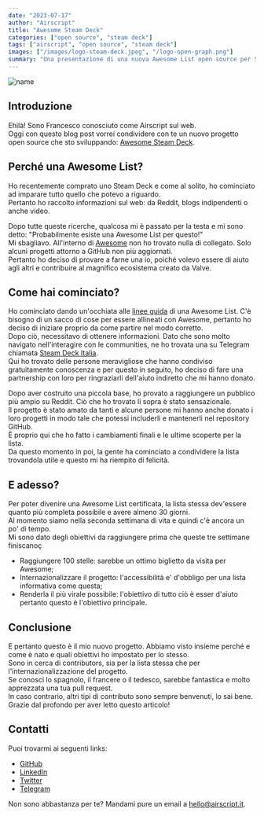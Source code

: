 ```yaml
---
date: "2023-07-17"
author: "Airscript"
title: "Awesome Steam Deck"
categories: ["open source", "steam deck"]
tags: ["airscript", "open source", "steam deck"]
images: ["/images/logo-steam-deck.jpeg", "/logo-open-graph.png"]
summary: "Una presentazione di una nuova Awesome List open source per Steam Deck."
---
```


![name](/images/logo-steam-deck.jpeg#center)

## Introduzione
Ehilà! Sono Francesco conosciuto come Airscript sul web.  
Oggi con questo blog post vorrei condividere con te un nuovo progetto open source che sto sviluppando: [Awesome Steam Deck](https://github.com/airscripts/awesome-steam-deck).  

## Perché una Awesome List?
Ho recentemente comprato uno Steam Deck e come al solito, ho cominciato ad imparare tutto quello che potevo a riguardo.  
Pertanto ho raccolto informazioni sul web: da Reddit, blogs indipendenti o anche video.  

Dopo tutte queste ricerche, qualcosa mi è passato per la testa e mi sono detto: "Probabilmente esiste una Awesome List per questo!"  
Mi sbagliavo. All'interno di [Awesome](https://github.com/sindresorhus/awesome) non ho trovato nulla di collegato. Solo alcuni progetti attorno a GitHub non più aggiornati.  
Pertanto ho deciso di provare a farne una io, poiché volevo essere di aiuto agli altri e contribuire al magnifico ecosistema creato da Valve.

## Come hai cominciato?
Ho cominciato dando un'occhiata alle [linee guida](https://github.com/sindresorhus/awesome/blob/main/create-list.md) di una Awesome List.
C'è bisogno di un sacco di cose per essere allineati con Awesome, pertanto ho deciso di iniziare proprio da come partire nel modo corretto.  
Dopo ciò, necessitavo di ottenere informazioni. Dato che sono molto navigato nell'interagire con le communities, ne ho trovata una su Telegram chiamata [Steam Deck Italia](https://t.me/SteamDeckIta).  
Qui ho trovato delle persone meravigliose che hanno condiviso gratuitamente conoscenza e per questo in seguito, ho deciso di fare una partnership con loro per ringraziarli dell'aiuto indiretto che mi hanno donato.  

Dopo aver costruito una piccola base, ho provato a raggiungere un pubblico più ampio su Reddit. Ciò che ho trovato lì sopra è stato sensazionale.  
Il progetto è stato amato da tanti e alcune persone mi hanno anche donato i loro progetti in modo tale che potessi includerli e mantenerli nel repository GitHub.  
È proprio qui che ho fatto i cambiamenti finali e le ultime scoperte per la lista.  
Da questo momento in poi, la gente ha cominciato a condividere la lista trovandola utile e questo mi ha riempito di felicità.

## E adesso?
Per poter divenire una Awesome List certificata, la lista stessa dev'essere quanto più completa possibile e avere almeno 30 giorni.  
Al momento siamo nella seconda settimana di vita e quindi c'è ancora un po' di tempo.  
Mi sono dato degli obiettivi da raggiungere prima che queste tre settimane finiscanoç
- Raggiungere 100 stelle: sarebbe un ottimo biglietto da visita per Awesome;
- Internazionalizzare il progetto: l'accessibilità e' d'obbligo per una lista informativa come questa;
- Renderla il più virale possibile: l'obiettivo di tutto ciò è esser d'aiuto pertanto questo è l'obiettivo principale.

## Conclusione
E pertanto questo è il mio nuovo progetto. Abbiamo visto insieme perché e come è nato e quali obiettivi ho impostato per lo stesso.  
Sono in cerca di contributors, sia per la lista stessa che per l'internazionalizzazione del progetto.  
Se conosci lo spagnolo, il francere o il tedesco, sarebbe fantastica e molto apprezzata una tua pull request.  
In caso contrario, altri tipi di contributo sono sempre benvenuti, lo sai bene.  
Grazie dal profondo per aver letto questo articolo!

## Contatti
Puoi trovarmi ai seguenti links:
- [GitHub](https://github.com/Airscripts)
- [LinkedIn](https://www.linkedin.com/in/airscript/)
- [Twitter](https://twitter.com/airscript)
- [Telegram](https://t.me/airscript)

Non sono abbastanza per te? Mandami pure un email a hello@airscript.it.
